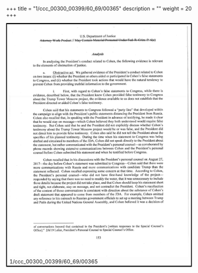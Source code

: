 +++
title = "1/ccc_00300_00399/60_69/00365"
description = ""
weight = 20
+++

<table style="border:2px solid black;max-width:800px;max-height:800px;" 
><tr><td>
<img class="center-fit-jpg"
src="/jpg_/jpg_mueller_report_searchable_365.jpg">
1/ccc_00300_00399/60_69/00365
</img></td></tr></table>
